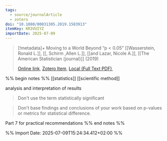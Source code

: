 ```yaml
---
tags:
  - source/journalArticle
  - zotero
doi: "10.1080/00031305.2019.1583913"
itemKey: KR3VUIYZ
importDate: 2025-07-09
---
```

>[!metadata]+
> Moving to a World Beyond “p < 0.05”
> [[Wasserstein, Ronald L.]], [[, Schirm ,Allen L.]], [[and Lazar, Nicole A.]], 
> [[The American Statistician (journal)]] (2019)
> 
> [Online link](https://doi.org/10.1080/00031305.2019.1583913), [Zotero Item](zotero://select/library/items/KR3VUIYZ), [Local (Full Text PDF)](file://C:/Users/aburg/Documents/references/zotero/storage/UV9HM6HH/Wasserstein2019_MovingWorld.pdf), 

%% begin notes %%
[[statistics]]
[[scientific method]]

analysis and interpretation of results
> Don't use the term statistically significant

> Don't base findings and conclusions of your work based on p-values or metrics for statistical difference.

Part 7 for practical recommendations
%% end notes %%

%% Import Date: 2025-07-09T15:24:34.412+02:00 %%
